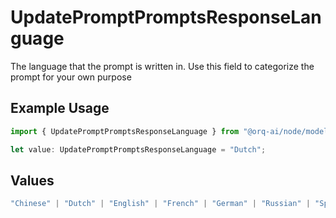 # UpdatePromptPromptsResponseLanguage

The language that the prompt is written in. Use this field to categorize the prompt for your own purpose

## Example Usage

```typescript
import { UpdatePromptPromptsResponseLanguage } from "@orq-ai/node/models/operations";

let value: UpdatePromptPromptsResponseLanguage = "Dutch";
```

## Values

```typescript
"Chinese" | "Dutch" | "English" | "French" | "German" | "Russian" | "Spanish"
```